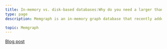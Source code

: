 ```yaml
---
title: In-memory vs. disk-based databases:Why do you need a larger than memory architecture?
type: page
description: Memgraph is an in-memory graph database that recently added support for working with data that cannot fit into memory. This allows users with smaller budgets to still load large graphs to Memgraph without paying for (more) expensive RAM. However, expanding the main-memory graph database to support disk storage is, by all means, a complex engineering endeavor. Let’s break this process down into pieces.

topic: Memgraph
---
```


[Blog post](https://memgraph.com/blog/in-memory-vs-disk-based-databases-larger-than-memory-architecture)
